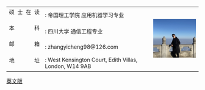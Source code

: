 <html>
<head>
    <meta charset="UTF-8">
    <title>Document</title>
    <style>
        span{
            width: 80px;
            text-align: justify;
            float: left;
        }
        span:after{
            content:'.';
            width: 100%;
            display: inline-block;
            overflow: hidden;
            height: 0;
        }
    </style>
</head>


<body>
<table border="0" align = "left">


  <tr height="40px">
    <td><span>硕士在读</span></td>
    <td>: 帝国理工学院 应用机器学习专业</td>
    <td  rowspan="4" width = "25%"><img src="profile.jpg" width="100%"> </td>
  </tr>
  <tr height="40px">
    <td><span>本科</span></td>
    <td>: 四川大学 通信工程专业</td>

  </tr>
  <tr height="40px">
    <td><span>邮箱</span></td>
    <td>: zhangyicheng98@126.com</td>

  </tr>
  <tr height="40px">
    <td><span>地址</span></td>
    <td>: West Kensington Court, Edith Villas, London, W14 9AB</td>

  </tr>

</table>

<a href="index-en.md">英文版</a>
